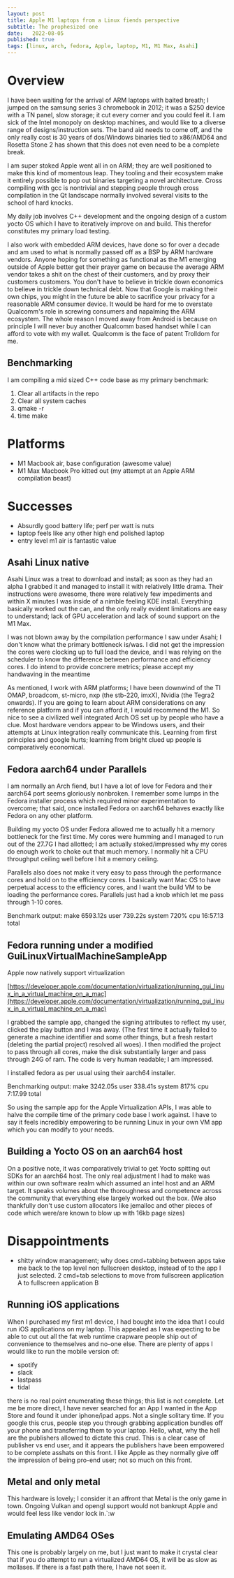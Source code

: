 ```yaml
---
layout: post
title: Apple M1 laptops from a Linux fiends perspective
subtitle: The prophesized one
date:   2022-08-05
published: true
tags: [linux, arch, fedora, Apple, laptop, M1, M1 Max, Asahi]
---
```


# Overview

I have been waiting for the arrival of ARM laptops with baited breath; I jumped on the samsung series 3 chromebook in 2012; it was a $250 device with a TN panel, slow storage; it cut every corner and you could feel it. I am sick of the Intel monopoly on desktop machines, and would like to a diverse range of designs/instruction sets. The band aid needs to come off, and the only really cost is 30 years of dos/Windows binaries tied to x86/AMD64 and Rosetta Stone 2 has shown that this does not even need to be a complete break.

I am super stoked Apple went all in on ARM; they are well positioned to make this kind of momentous leap. They tooling and their ecosystem make it entirely possible to pop out binaries targeting a novel architecture. Cross compiling with gcc is nontrivial and stepping people through cross compilation in the Qt landscape normally involved several visits to the school of hard knocks.

My daily job involves C++ development and the ongoing design of a custom yocto OS which I have to iteratively improve on and build. This therefor constitutes my primary load testing.

I also work with embedded ARM devices, have done so for over a decade and am used to what is normally passed off as a BSP by ARM hardware vendors. Anyone hoping for something as functional as the M1 emerging outside of Apple better get their prayer game on because the average ARM vendor takes a shit on the chest of their customers, and by proxy their customers customers. You don't have to believe in trickle down economics to believe in trickle down technical debt. Now that Google is making their own chips, you might in the future be able to sacrifice your privacy for a reasonable ARM consumer device. It would be hard for me to overstate Qualcomm's role in screwing consumers and napalming the ARM ecosystem. The whole reason I moved away from Android is because on principle I will never buy another Qualcomm based handset while I can afford to vote with my wallet. Qualcomm is the face of patent Trolldom for me.

## Benchmarking

I am compiling a mid sized C++ code base as my primary benchmark:

1) Clear all artifacts in the repo
2) Clear all system caches
3) qmake -r
4) time make

# Platforms

* M1 Macbook air, base configuration (awesome value)
* M1 Max Macbook Pro kitted out (my attempt at an Apple ARM compilation beast)

# Successes

* Absurdly good battery life; perf per watt is nuts
* laptop feels like any other high end polished laptop
* entry level m1 air is fantastic value

## Asahi Linux native

Asahi Linux was a treat to download and install; as soon as they had an alpha I grabbed it and managed to install it with relatively little drama. Their instructions were awesome, there were relatively few impediments and within X minutes I was inside of a nimble feeling KDE install. Everything basically worked out the can, and the only really evident limitations are easy to understand; lack of GPU acceleration and lack of sound support on the M1 Max.

I was not blown away by the compilation performance I saw under Asahi; I don't know what the primary bottleneck is/was. I did not get the impression the cores were clocking up to full load the device, and I was relying on the scheduler to know the difference between performance and efficiency cores. I do intend to provide concrere metrics; please accept my handwaving in the meantime

As mentioned, I work with ARM platforms; I have been downwind of the TI OMAP, broadcom, st-micro, nxp (the stb-220, imxX), Nvidia (the Tegra2 onwards). If you are going to learn about ARM considerations on any reference platform and if you can afford it, I would recommend the M1. So nice to see a civilized well integrated Arch OS set up by people who have a clue. Most hardware vendors appear to be Windows users, and their attempts at Linux integration really communicate this. Learning from first principles and google hurts; learning from bright clued up people is comparatively economical.

## Fedora aarch64 under Parallels

I am normally an Arch fiend, but I have a lot of love for Fedora and their aarch64 port seems gloriously nonbroken. I remember some lumps in the Fedora installer process which required minor experimentation to overcome; that said, once installed Fedora on aarch64 behaves exactly like Fedora on any other platform.

Building my yocto OS under Fedora allowed me to actually hit a memory bottleneck for the first time. My cores were humming and I managed to run out of the 27.7G I had allotted; I am actually stoked/impressed why my cores do enough work to choke out that much memory. I normally hit a CPU throughput ceiling well before I hit a memory ceiling. 

Parallels also does not make it very easy to pass through the performance cores and hold on to the efficiency cores. I basically want Mac OS to have perpetual access to the efficiency cores, and I want the build VM to be loading the performance cores. Parallels just had a knob which let me pass through 1-10 cores.

Benchmark output: make  6593.12s user 739.22s system 720% cpu 16:57.13 total

## Fedora running under a modified GuiLinuxVirtualMachineSampleApp

Apple now natively support virtualization

[https://developer.apple.com/documentation/virtualization/running_gui_linux_in_a_virtual_machine_on_a_mac](https://developer.apple.com/documentation/virtualization/running_gui_linux_in_a_virtual_machine_on_a_mac)

I grabbed the sample app, changed the signing attributes to reflect my user, clicked the play button and I was away. (The first time it actually failed to generate a machine identifier and some other things, but a fresh restart (deleting the partial project) resolved all woes). I then modified the project to pass through all cores, make the disk substantially larger and pass through 24G of ram. The code is very human readable; I am impressed.

I installed fedora as per usual using their aarch64 installer.

Benchmarking output: make  3242.05s user 338.41s system 817% cpu 7:17.99 total

So using the sample app for the Apple Virtualization APIs, I was able to halve the compile time of the primary code base I work against. I have to say it feels incredibly empowering to be running Linux in your own VM app which you can modify to your needs.

## Building a Yocto OS on an aarch64 host

On a positive note, it was comparatively trivial to get Yocto spitting out SDKs for an aarch64 host. The only real adjustment I had to make was within our own software realm which assumed an intel host and an ARM target. It speaks volumes about the thoroughness and competence across the community that everything else largely worked out the box. (We also thankfully don't use custom allocators like jemalloc and other pieces of code which were/are known to blow up with 16kb page sizes)

# Disappointments

* shitty window management; why does cmd+tabbing between apps take me back to the top level non fullscreen desktop, instead of to the app I just selected. 2 cmd+tab selections to move from fullscreen application A to fullscreen application B

## Running iOS applications

When I purchased my first m1 device, I had bought into the idea that I could run iOS applications on my laptop. This appealed as I was expecting to be able to cut out all the fat web runtime crapware people ship out of convenience to themselves and no-one else. There are plenty of apps I would like to run the mobile version of:

* spotify
* slack
* lastpass
* tidal

there is no real point enumerating these things; this list is not complete. Let me be more direct, I have never searched for an App I wanted in the App Store and found it under iphone/ipad apps. Not a single solitary time. If you google this crus, people step you through grabbing application bundles off your phone and transferring them to your laptop. Hello, what, why the hell are the publishers allowed to dictate this crud. This is a clear case of publisher vs end user, and it appears the publishers have been empowered to be complete asshats on this front. I like Apple as they normally give off the impression of being pro-end user; not so much on this front.

## Metal and only metal

This hardware is lovely; I consider it an affront that Metal is the only game in town. Ongoing Vulkan and opengl support would not bankrupt Apple and would feel less like vendor lock in.`:w

## Emulating AMD64 OSes

This one is probably largely on me, but I just want to make it crystal clear that if you do attempt to run a virtualized AMD64 OS, it will be as slow as mollases. If there is a fast path there, I have not seen it.

